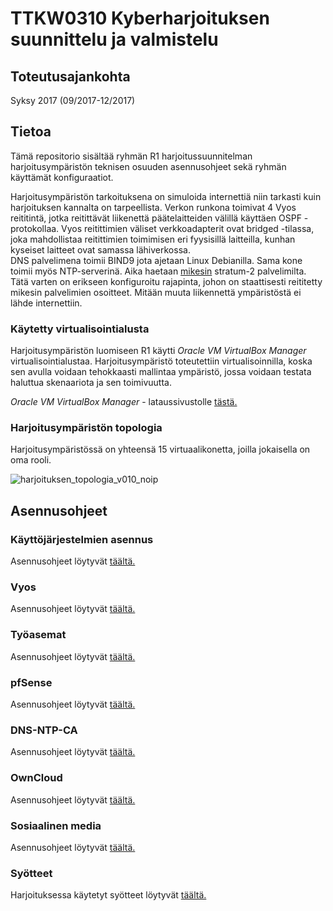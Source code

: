 # TTKW0310 Kyberharjoituksen suunnittelu ja valmistelu
## Toteutusajankohta

Syksy 2017 (09/2017-12/2017)

## Tietoa

Tämä repositorio sisältää ryhmän R1 harjoitussuunnitelman harjoitusympäristön teknisen osuuden asennusohjeet sekä ryhmän käyttämät konfiguraatiot.

Harjoitusympäristön tarkoituksena on simuloida internettiä niin tarkasti kuin harjoituksen kannalta on tarpeellista. Verkon runkona toimivat 4 Vyos reititintä, jotka reitittävät liikenettä
päätelaitteiden välillä käyttäen OSPF -protokollaa. Vyos reitittimien väliset verkkoadapterit ovat bridged -tilassa, joka mahdollistaa
reitittimien toimimisen eri fyysisillä laitteilla, kunhan kyseiset laitteet ovat samassa lähiverkossa.   
DNS palvelimena toimii BIND9 jota ajetaan Linux Debianilla. Sama kone toimii myös NTP-serverinä. Aika haetaan 
[mikesin](http://www.mikes.fi/julkinen-ntp-palvelu) stratum-2 palvelimilta. Tätä varten on erikseen konfiguroitu rajapinta, johon
on staattisesti reititetty mikesin palvelimien osoitteet. Mitään muuta liikennettä ympäristöstä ei lähde internettiin.

### Käytetty virtualisointialusta

Harjoitusympäristön luomiseen R1 käytti *Oracle VM VirtualBox Manager* virtualisointialustaa. Harjoitusympäristö toteutettiin virtualisoinnilla, koska sen avulla voidaan tehokkaasti mallintaa ympäristö, jossa voidaan testata haluttua skenaariota ja sen toimivuutta.

*Oracle VM VirtualBox Manager* - lataussivustolle [tästä.](https://www.virtualbox.org/wiki/Downloads)

### Harjoitusympäristön topologia

Harjoitusympäristössä on yhteensä 15 virtuaalikonetta, joilla jokaisella on oma rooli.

![harjoituksen_topologia_v010_noip](https://user-images.githubusercontent.com/16650292/32935734-0c886860-cb7a-11e7-8ede-2724a242ad9b.png)

## Asennusohjeet

### Käyttöjärjestelmien asennus

Asennusohjeet löytyvät [täältä.](/Dokumentointi/OS)

### Vyos

Asennusohjeet löytyvät [täältä.](/Dokumentointi/Vyos)

### Työasemat

Asennusohjeet löytyvät [täältä.](/Dokumentointi/Tyoasemat/)

### pfSense

Asennusohjeet löytyvät [täältä.](/Dokumentointi/pfSense)

### DNS-NTP-CA

Asennusohjeet löytyvät [täältä.](/Dokumentointi/DNS-NTP-CA)

### OwnCloud

Asennusohjeet löytyvät [täältä.](/Dokumentointi/OwnCloud)

### Sosiaalinen media

Asennusohjeet löytyvät [täältä.](/Dokumentointi/SoMe/)

### Syötteet

Harjoituksessa käytetyt syötteet löytyvät [täältä.](/Dokumentointi/Syotteet)

